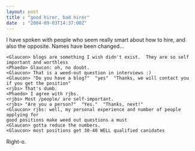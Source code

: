 ```yaml
---
layout: post
title : "good hirer, bad hirer"
date  : "2004-09-03T14:37:00Z"
---
```

I have spoken with people who seem really smart about how to hire, and also the opposite.  Names have been changed...

    <Glaucon> blogs are something I wish didn't exist.  They are so self important and worthless
    <Phaedo> Glaucon: oh, no doubt.
    <Glaucon> That is a weed-out question in interviews :)
    <Glaucon> "Do you have a blog?"  "yes"  "Thanks, we will contact you if you get the position"
    <rjbs> That's dumb.
    <Phaedo> I agree with rjbs.
    <rjbs> Most /people/ are self-important.
    <rjbs> "Are you a person?"  "Yes."  "Thanks, next!"
    <Glaucon> rjbs: well, my personal experience and number of people applying for
    good positions make weed out questions a must
    <Glaucon> gotta reduce the numbers.
    <Glaucon> most positions get 30-40 WELL qualified canidates

Right-o.


